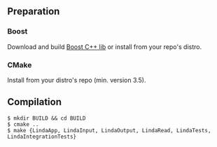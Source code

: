 ## Preparation

### Boost
Download and build [Boost C++ lib](http://www.boost.org/doc/libs/1_65_1/more/getting_started/unix-variants.html) or install from your repo's distro.

### CMake
Install from your distro's repo (min. version 3.5).

## Compilation

```
$ mkdir BUILD && cd BUILD
$ cmake ..
$ make {LindaApp, LindaInput, LindaOutput, LindaRead, LindaTests, LindaIntegrationTests}
```

